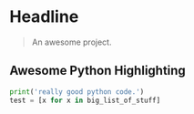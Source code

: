 # Headline

> An awesome project.

## Awesome Python Highlighting

```python
print('really good python code.')
test = [x for x in big_list_of_stuff]
```
